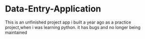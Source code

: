 # Data-Entry-Application
This is an unfinished project app i built a year ago as a practice project,when i was learning python. it has bugs and no longer being maintained
